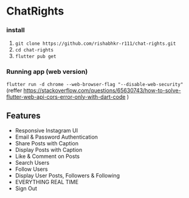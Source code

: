 # ChatRights

### install
1. ```git clone https://github.com/rishabhkr-r111/chat-rights.git```
2. ```cd chat-rights```
3. ```flutter pub get```
### Running app (web version)
```flutter run -d chrome --web-browser-flag "--disable-web-security" ```
(reffer https://stackoverflow.com/questions/65630743/how-to-solve-flutter-web-api-cors-error-only-with-dart-code )

## Features

- Responsive Instagram UI
- Email & Password Authentication
- Share Posts with Caption
- Display Posts with Caption
- Like & Comment on Posts
- Search Users
- Follow Users
- Display User Posts, Followers & Following
- EVERYTHING REAL TIME
- Sign Out
<!--
## Installation

After cloning this repository, migrate to `chat-rights` folder. Then, follow the following steps:

- Create Firebase Project
- Enable Authentication
- Make Firestore Rules
- Create Android, iOS & Web Apps
- Take Web FirebaseOptions and put it in main function in main.dart file replacing my keys (My keys wont work as I deleted my project)
  Then run the following commands to run your app:

```bash
  flutter pub get
  open -a simulator (to get iOS Simulator)
  flutter run
  flutter run -d chrome --web-renderer html (to see the best output)
```

## Tech Used

**Server**: Firebase Auth, Firebase Storage, Firebase Firestore

**Client**: Flutter, Provider -->
